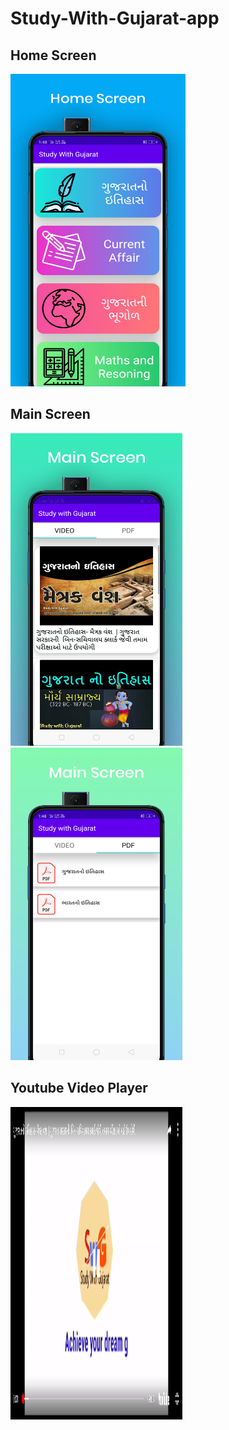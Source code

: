 # Study-With-Gujarat-app

## Home Screen
<img src="https://github.com/bhargav-01/Study-With-Gujarat-app/blob/master/Screenshot/home.png" width=280 height=500></img>

## Main Screen
<img src="https://github.com/bhargav-01/Study-With-Gujarat-app/blob/master/Screenshot/video.png" width=275 height=500></img>
<img src="https://github.com/bhargav-01/Study-With-Gujarat-app/blob/master/Screenshot/pdf.png" width=275 height=500></img>

## Youtube Video Player
<img src="https://github.com/bhargav-01/Study-With-Gujarat-app/blob/master/Screenshot/video_player.png" width=275 height=500></img>



